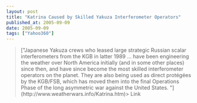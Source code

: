 ```yaml
---
layout: post
title: "Katrina Caused by Skilled Yakuza Interferometer Operators"
published_at: 2005-09-09
date: 2005-09-09
tags: ["Yahoo360"]
---
```


<blockquote>["Japanese Yakuza crews who leased large strategic Russian scalar interferometers from the KGB in latter 1989 ... have been engineering the weather over North America initially (and in some other places) since then, and have since become the most skilled interferometer operators on the planet.  They are also being used as direct protégées by the KGB/FSB, which has moved them into the final Operations Phase of the long asymmetric war against the United States. "](http://www.weatherwars.info/Katrina.htm)> Link</a>  